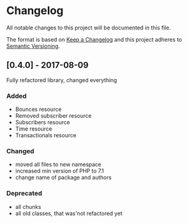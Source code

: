 # Changelog
All notable changes to this project will be documented in this file.

The format is based on [Keep a Changelog](http://keepachangelog.com/en/1.0.0/)
and this project adheres to [Semantic Versioning](http://semver.org/spec/v2.0.0.html).

## [0.4.0] - 2017-08-09
Fully refactored library, changed everything
### Added 
- Bounces resource
- Removed subscriber resource
- Subscribers resource
- Time resource
- Transactionals resource
### Changed
- moved all files to new namespace
- increased min version of PHP to 7.1
- change name of package and authors
### Deprecated
- all chunks
- all old classes, that was'not refactored yet
